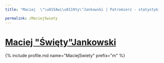```yaml
---
title: "Maciej  \"\u015Awi\u0119ty\"Jankowski | Patromierz - statystyki Patronite.pl"

permalink: /MaciejSwiety
---
```


# [Maciej  "Święty"Jankowski](https://patronite.pl/MaciejSwiety)

{% include profile.md name="MaciejSwiety" prefix="m" %}
